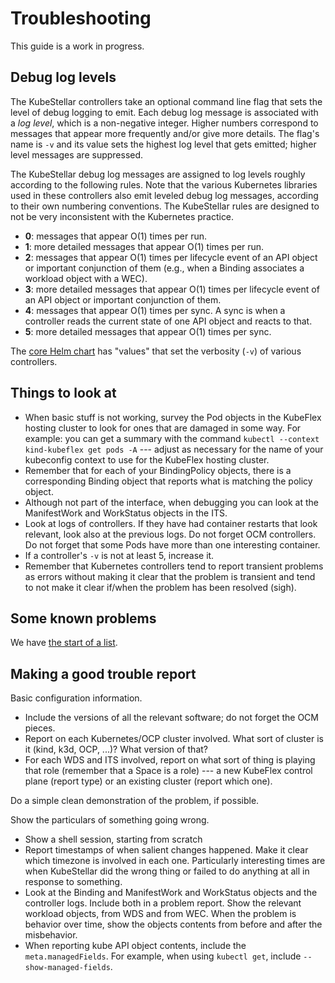 # Troubleshooting

This guide is a work in progress.

## Debug log levels

The KubeStellar controllers take an optional command line flag that
sets the level of debug logging to emit. Each debug log message is
associated with a _log level_, which is a non-negative integer. Higher
numbers correspond to messages that appear more frequently and/or give
more details. The flag's name is `-v` and its value sets the highest
log level that gets emitted; higher level messages are suppressed.

The KubeStellar debug log messages are assigned to log levels roughly
according to the following rules. Note that the various Kubernetes
libraries used in these controllers also emit leveled debug log
messages, according to their own numbering conventions. The
KubeStellar rules are designed to not be very inconsistent with the
Kubernetes practice.

- **0**: messages that appear O(1) times per run.
- **1**: more detailed messages that appear O(1) times per run.
- **2**: messages that appear O(1) times per lifecycle event of an API object or important conjunction of them (e.g., when a Binding associates a workload object with a WEC).
- **3**: more detailed messages that appear O(1) times per lifecycle event of an API object or important conjunction of them.
- **4**: messages that appear O(1) times per sync. A sync is when a controller reads the current state of one API object and reacts to that.
- **5**: more detailed messages that appear O(1) times per sync.

The [core Helm chart](core-chart.md) has "values" that set the
verbosity (`-v`) of various controllers.

## Things to look at

- When basic stuff is not working, survey the Pod objects in the KubeFlex hosting cluster to look for ones that are damaged in some way. For example: you can get a summary with the command `kubectl --context kind-kubeflex get pods -A` --- adjust as necessary for the name of your kubeconfig context to use for the KubeFlex hosting cluster.
- Remember that for each of your BindingPolicy objects, there is a corresponding Binding object that reports what is matching the policy object.
- Although not part of the interface, when debugging you can look at the ManifestWork and WorkStatus objects in the ITS.
- Look at logs of controllers. If they have had container restarts that look relevant, look also at the previous logs. Do not forget OCM controllers. Do not forget that some Pods have more than one interesting container.
- If a controller's `-v` is not at least 5, increase it.
- Remember that Kubernetes controllers tend to report transient problems as errors without making it clear that the problem is transient and tend to not make it clear if/when the problem has been resolved (sigh).

## Some known problems

We have [the start of a list](known-issues.md).

## Making a good trouble report

Basic configuration information.

- Include the versions of all the relevant software; do not forget the OCM pieces.
- Report on each Kubernetes/OCP cluster involved. What sort of cluster is it (kind, k3d, OCP, ...)? What version of that?
- For each WDS and ITS involved, report on what sort of thing is playing that role (remember that a Space is a role) --- a new KubeFlex control plane (report type) or an existing cluster (report which one).

Do a simple clean demonstration of the problem, if possible.

Show the particulars of something going wrong.

- Show a shell session, starting from scratch
- Report timestamps of when salient changes happened. Make it clear which timezone is involved in each one. Particularly interesting times are when KubeStellar did the wrong thing or failed to do anything at all in response to something.
- Look at the Binding and ManifestWork and WorkStatus objects and the controller logs. Include both in a problem report. Show the relevant workload objects, from WDS and from WEC. When the problem is behavior over time, show the objects contents from before and after the misbehavior.
- When reporting kube API object contents, include the `meta.managedFields`. For example, when using `kubectl get`, include `--show-managed-fields`.

